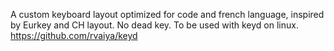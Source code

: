 A custom keyboard layout optimized for code and french language, inspired by Eurkey and CH layout. No dead key.
To be used with keyd on linux. https://github.com/rvaiya/keyd

